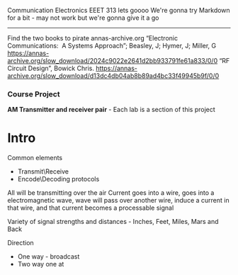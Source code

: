 Communication Electronics EEET 313 lets goooo
We're gonna try Markdown for a bit - may not work but we're gonna give it a go

___
Find the two books to pirate
annas-archive.org
“Electronic Communications:  A Systems Approach”; Beasley, J; Hymer, J; Miller, G 
https://annas-archive.org/slow_download/2024c9022e2641d2bb933791fe61a833/0/0
“RF Circuit Design”, Bowick Chris.
https://annas-archive.org/slow_download/d13dc4db04ab8b89ad4bc33f49945b9f/0/0
### Course Project
**AM Transmitter and receiver pair** - Each lab is a section of this project

# Intro
Common elements
- Transmit\Receive
- Encode\Decoding protocols

All will be transmitting over the air
Current goes into a wire, goes into a electromagnetic wave, wave will pass over another wire, induce a current in that wire, and that current becomes a processable signal

Variety of signal strengths and distances - Inches, Feet, Miles, Mars and Back

Direction
- One way - broadcast
- Two way one at 